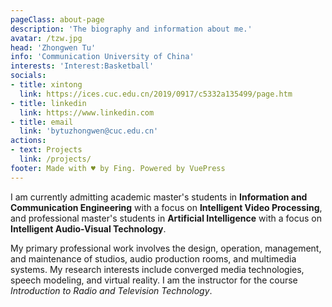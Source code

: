 ```yaml
---
pageClass: about-page
description: 'The biography and information about me.'
avatar: /tzw.jpg
head: 'Zhongwen Tu'
info: 'Communication University of China'
interests: 'Interest:Basketball'
socials:
- title: xintong
  link: https://ices.cuc.edu.cn/2019/0917/c5332a135499/page.htm
- title: linkedin
  link: https://www.linkedin.com
- title: email
  link: 'bytuzhongwen@cuc.edu.cn'
actions:
- text: Projects
  link: /projects/
footer: Made with ♥ by Fing. Powered by VuePress
---
```


<AboutCard :frontmatter="$page.frontmatter" >

I am currently admitting academic master's students in **Information and Communication Engineering** with a focus on **Intelligent Video Processing**, and professional master's students in **Artificial Intelligence** with a focus on **Intelligent Audio-Visual Technology**.

My primary professional work involves the design, operation, management, and maintenance of studios, audio production rooms, and multimedia systems. My research interests include converged media technologies, speech modeling, and virtual reality. I am the instructor for the course *Introduction to Radio and Television Technology*.	

</AboutCard>

<style lang="stylus">

.theme-container.about-page .page
  background-color #e6ecf0
  min-height calc(100vh)

  .last-updated
    display none

</style>